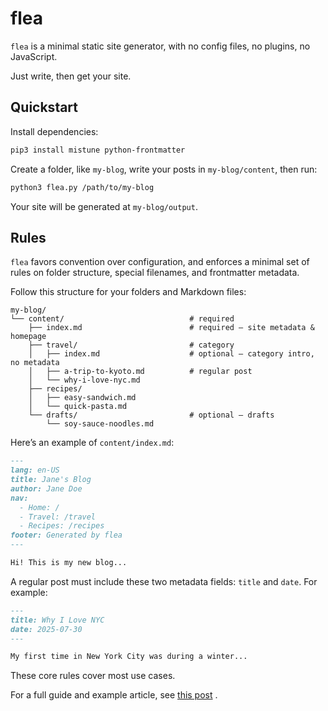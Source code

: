 # flea

`flea` is a minimal static site generator, with no config files, no plugins, no JavaScript.

Just write, then get your site.

## Quickstart

Install dependencies:

```bash
pip3 install mistune python-frontmatter
```

Create a folder, like `my-blog`, write your posts in `my-blog/content`, then run:

```bash
python3 flea.py /path/to/my-blog
```

Your site will be generated at `my-blog/output`.

## Rules

`flea` favors convention over configuration, and enforces a minimal set of rules on folder structure, special filenames, and frontmatter metadata.

Follow this structure for your folders and Markdown files:

```
my-blog/
└── content/                            # required
    ├── index.md                        # required – site metadata & homepage
    ├── travel/                         # category
    │   ├── index.md                    # optional – category intro, no metadata
    │   ├── a-trip-to-kyoto.md          # regular post
    │   └── why-i-love-nyc.md
    ├── recipes/
    │   ├── easy-sandwich.md
    │   └── quick-pasta.md
    └── drafts/                         # optional – drafts
        └── soy-sauce-noodles.md
```

Here’s an example of `content/index.md`:

```markdown
---
lang: en-US
title: Jane's Blog
author: Jane Doe
nav:
  - Home: /
  - Travel: /travel
  - Recipes: /recipes
footer: Generated by flea
---

Hi! This is my new blog...
```

A regular post must include these two metadata fields: `title` and `date`. For example:

```markdown
---
title: Why I Love NYC
date: 2025-07-30
---

My first time in New York City was during a winter...
```

These core rules cover most use cases.

For a full guide and example article, see [this post](https://qing4132.pages.dev/others/flea-a-minimal-static-site-generator) .
